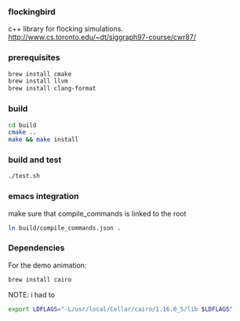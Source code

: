 ### flockingbird
c++ library for flocking simulations.
http://www.cs.toronto.edu/~dt/siggraph97-course/cwr87/


### prerequisites
```bash
brew install cmake
brew install llvm
brew install clang-format
```

### build

```bash
cd build
cmake ..
make && make install
```
### build and test
```bash
./test.sh
```

### emacs integration

make sure that compile_commands is linked to the root

```bash
ln build/compile_commands.json .
```

### Dependencies
For the demo animation:
```bash
brew install cairo
```

NOTE: i had to 
```bash
export LDFLAGS="-L/usr/local/Cellar/cairo/1.16.0_5/lib $LDFLAGS"
```
